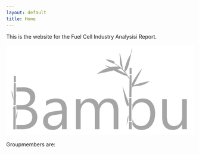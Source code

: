 ```yaml
---
layout: default
title: Home
---
```

This is the website for the Fuel Cell Industry Analysisi Report.

![alt text](https://github.com/BambuGMS/Industry-Analysis-Report/blob/gh-pages/images/Logo.png "Logo")

Groupmembers are:

